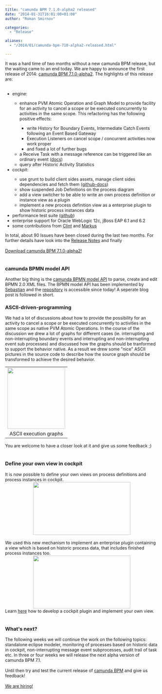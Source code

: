 ```yaml
---
title: "camunda BPM 7.1.0-alpha2 released"
date: "2014-01-31T16:01:00+01:00"
author: "Roman Smirnov"

categories:
  - "Release"

aliases:
  - "/2014/01/camunda-bpm-710-alpha2-released.html"

---
```


<span style="background-color: transparent;">It was a hard time of two months without a new camunda BPM release, but the waiting came to an end today. We are happy to announce the first release of 2014: <a href="http://camunda.org/download/">camunda BPM 7.1.0-alpha2</a>.</span>&nbsp;The highlights of this release are:<br />
<br />
<ul>
<li>engine:</li>
<ul>
<li>enhance PVM Atomic Operation and Graph Model to provide facility for an activity to cancel a scope or be executed concurrently to activities in the same scope. This refactoring has the following positive effects:</li>
<ul>
<li>write History for Boundary Events, Intermediate Catch Events following an Event Based Gateway</li>
<li>Execution Listeners on cancel scope / concurrent activities now work proper</li>
<li>and fixed a lot of further bugs</li>
</ul>
<li>a Receive Task with a message reference can be triggered like an ordinary event (<a href="http://docs.camunda.org/api-references/bpmn20/#tasks-receive-task">docs</a>)</li>
<li>query after Historic Activity Statistics</li>
</ul>
<li>cockpit:</li>
<ul>
<li>use grunt to build client sides assets, manage client sides dependencies and fetch them (<a href="https://github.com/camunda/camunda-bpm-platform/tree/master/webapps/h2-webapp">github-docs</a>)</li>
<li>show suspended Job Definitions on the process diagram</li>
<li>add a view switcher to be able to write an own process definition or instance view as a plugin</li>
<li>implement a new process definition view as a enterprise plugin to show historic process instances data</li>
</ul>
<li>performance test suite (<a href="https://github.com/camunda/camunda-bpm-platform/tree/master/qa/performance-tests-engine#the-process-engine-performance-test-suite">github</a>)</li>
<li>enterprise support for Oracle WebLogic 12c, jBoss EAP 6.1 and 6.2</li>
<li>some contributions from <a href="https://github.com/clintmanning">Clint</a>&nbsp;and <a href="https://github.com/sm32550">Markus</a></li>
</ul>
<div>
In total, about 90 Issues have been closed during the last two months. For further details have look into the <a href="https://app.camunda.com/jira/secure/ReleaseNote.jspa?projectId=10230&amp;version=13190">Release Notes</a>&nbsp;and finally</div>
<div>
<br /></div>
<div>
<a href="http://camunda.org/download/">Download camunda BPM 7.1.0-alpha2!</a></div>
<div>
<br />
<a name='more'></a></div>
<h3>
camunda BPMN model API</h3>
<div>
Another big thing is the <a href="https://github.com/camunda/camunda-bpmn-model">camunda BPMN model API</a> to parse, create and edit BPMN 2.0 XML files. The BPMN model API has been implemented by <a href="https://github.com/menski">Sebastian</a>&nbsp;and the <a href="https://github.com/camunda/camunda-bpmn-model">repository</a> is accessible since today! A seperate blog post is followed in short.</div>
<h3>
ASCII-driven-programming</h3>
<div>
We had a lot of discussions about how to provide the possibility for an activity to cancel a scope or be executed concurrently to activities in the same scope as native PVM Atomic Operations. In the course of the discussion we drew a lot of graphs for different cases (ie. interrupting and non-interrupting boundary events and interrupting and non-interrupting event sub processes) and discussed how the graphs should be tranformed to support the behavior native. As a result we drew some "nice" ASCII pictures in the source code to describe how the source graph should be transformed to achieve the desired behavior.</div>
<table align="center" cellpadding="0" cellspacing="0" class="tr-caption-container" style="margin-left: auto; margin-right: auto; text-align: center;"><tbody>
<tr><td style="text-align: center;"><a href="http://2.bp.blogspot.com/-5Z8SSVbdt4c/Uuup4HOy6iI/AAAAAAAAADc/236DQ0mEUZs/s1600/ascii.png" imageanchor="1" style="margin-left: auto; margin-right: auto;"><img border="0" src="http://2.bp.blogspot.com/-5Z8SSVbdt4c/Uuup4HOy6iI/AAAAAAAAADc/236DQ0mEUZs/s1600/ascii.png" height="200" width="189" /></a></td></tr>
<tr><td class="tr-caption" style="text-align: center;">ASCII execution graphs</td></tr>
</tbody></table>
<div>
You are welcome to have a closer look at it and give us some feedback ;)</div>
<div>
<br /></div>
<h3>
Define your own view in cockpit</h3>
<div>
It is now possible to define your own views on process definitions and process instances in cockpit.</div>
<div class="separator" style="clear: both; text-align: center;">
<a href="http://4.bp.blogspot.com/-l45rb2u-v9k/UuuvFhPyZLI/AAAAAAAAADo/eipNYdddj00/s1600/view-switcher.png" imageanchor="1" style="margin-left: 1em; margin-right: 1em;"><img border="0" src="http://4.bp.blogspot.com/-l45rb2u-v9k/UuuvFhPyZLI/AAAAAAAAADo/eipNYdddj00/s1600/view-switcher.png" height="173" width="320" /></a></div>
<div>
<br /></div>
<div>
We used this new mechanism to implement an enterprise plugin containing a view which is based on historic process data, that includes finished process instances too.</div>
<div class="separator" style="clear: both; text-align: center;">
<a href="http://2.bp.blogspot.com/-pYbqn6SP58c/Uuuwf4MZE2I/AAAAAAAAADw/PWkus2tYGQA/s1600/cockpit-history.png" imageanchor="1"><img border="0" src="http://2.bp.blogspot.com/-pYbqn6SP58c/Uuuwf4MZE2I/AAAAAAAAADw/PWkus2tYGQA/s1600/cockpit-history.png" height="173" width="320" /></a></div>
<div>
Learn <a href="http://docs.camunda.org/latest/real-life/how-to/#cockpit-how-to-develop-a-cockpit-plugin">here</a> how to develop a cockpit plugin and implement your own view.</div>
<div>
<br /></div>
<h3>
What's next?</h3>
<div>
The following weeks we will continue the work on the following topics: standalone eclipse modeler, monitoring of processes based on historic data in cockpit, non-interrupting message event subprocesses, audit trail of task etc. In three or four weeks we will release the next alpha version of camunda BPM 7.1.</div>
<div>
<br /></div>
<div>
Until then try and test the current release of <a href="http://www.camunda.org/download/">camunda BPM</a>&nbsp;and give us feedback!</div>
<div>
<br /></div>
<div>
<a href="http://camunda.com/about/jobs/">We are hiring!</a></div>